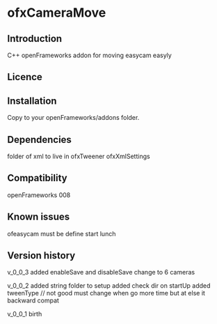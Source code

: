 ofxCameraMove
=====================================

Introduction
------------
C++ openFrameworks addon for moving easycam easyly


Licence
-------



Installation
------------
Copy to your openFrameworks/addons folder.


Dependencies
------------
folder of xml to live in
ofxTweener
ofxXmlSettings

Compatibility
------------
openFrameworks 008 



Known issues
------------

ofeasycam must be define start lunch

Version history
------------
v_0_0_3
added enableSave and disableSave
change to 6 cameras


v_0_0_2
added string folder to setup
added check dir on startUp
added tweenType // not good must change when go more time but at else it backward compat

v_0_0_1
birth




